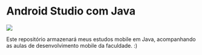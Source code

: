 # Android Studio com Java


![](hhttps://media3.giphy.com/media/NFA61GS9qKZ68/giphy.gif?cid=ecf05e47y37ncj9mnheej1if433dc71icfo41dikrx46a37a&rid=giphy.gif)

Este repositório armazenará meus estudos mobile em Java, acompanhando as aulas de desenvolvimento mobile da faculdade. :)

